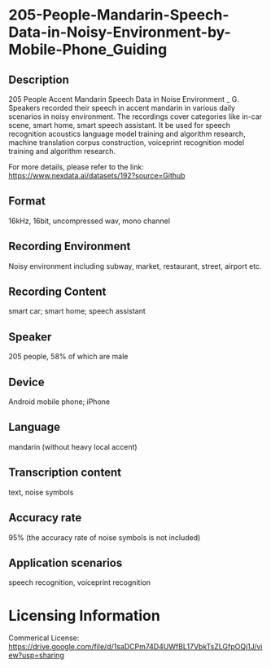 # 205-People-Mandarin-Speech-Data-in-Noisy-Environment-by-Mobile-Phone_Guiding


## Description
205 People Accent Mandarin Speech Data in Noise Environment _ G. Speakers recorded their speech in accent mandarin in various daily scenarios in noisy environment. The recordings cover categories like in-car scene, smart home, smart speech assistant. It be used for speech recognition acoustics language model training and algorithm research, machine translation corpus construction, voiceprint recognition model training and algorithm research.

For more details, please refer to the link: https://www.nexdata.ai/datasets/192?source=Github

## Format
16kHz, 16bit, uncompressed wav, mono channel

## Recording Environment
Noisy environment including subway, market, restaurant, street, airport etc.

## Recording Content
smart car; smart home; speech assistant

## Speaker
205 people, 58% of which are male

## Device
Android mobile phone; iPhone

## Language
mandarin (without heavy local accent)

## Transcription content
text, noise symbols

## Accuracy rate
95% (the accuracy rate of noise symbols is not included)

## Application scenarios
speech recognition, voiceprint recognition

# Licensing Information
Commerical License: https://drive.google.com/file/d/1saDCPm74D4UWfBL17VbkTsZLGfpOQj1J/view?usp=sharing
